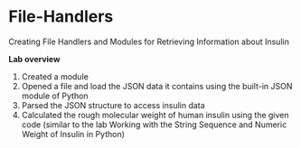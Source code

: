 # File-Handlers
 Creating File Handlers and Modules for Retrieving Information about Insulin

**Lab overview**
1. Created a module
2. Opened a file and load the JSON data it contains using the built-in JSON module of Python
3. Parsed the JSON structure to access insulin data
4. Calculated the rough molecular weight of human insulin using the given code (similar to the lab Working with the String Sequence and Numeric Weight of Insulin in Python)
